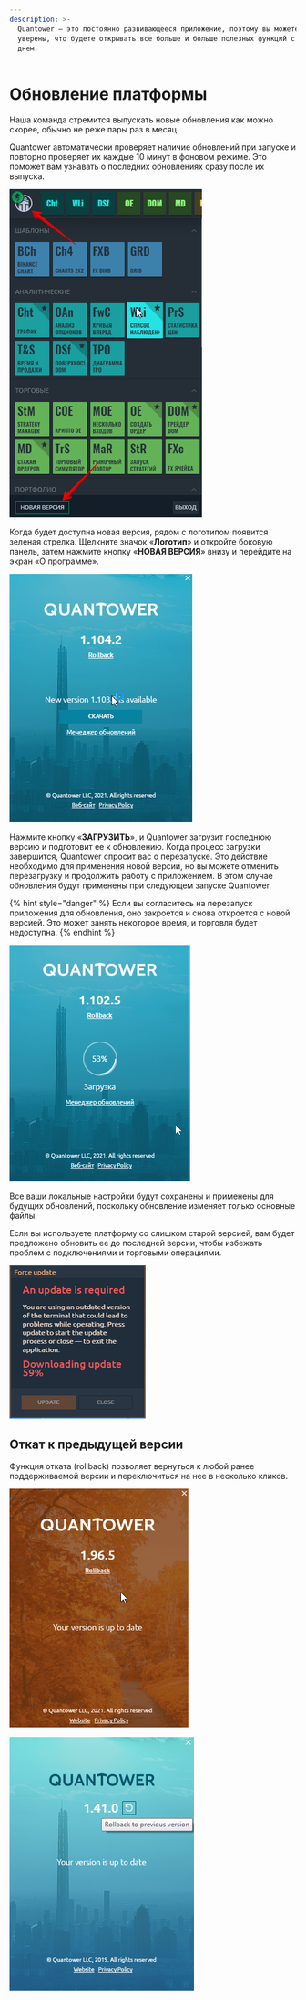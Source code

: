 ```yaml
---
description: >-
  Quantower — это постоянно развивающееся приложение, поэтому вы можете быть
  уверены, что будете открывать все больше и больше полезных функций с каждым
  днем.
---
```


# Обновление платформы

Наша команда стремится выпускать новые обновления как можно скорее, обычно не реже пары раз в месяц.

Quantower автоматически проверяет наличие обновлений при запуске и повторно проверяет их каждые 10 минут в фоновом режиме. Это поможет вам узнавать о последних обновлениях сразу после их выпуска.

![](../.gitbook/assets/novaya-versiya-quantower.png)

Когда будет доступна новая версия, рядом с логотипом появится зеленая стрелка. Щелкните значок «**Логотип**» и откройте боковую панель, затем нажмите кнопку «**НОВАЯ ВЕРСИЯ**» внизу и перейдите на экран «О программе».

![](../.gitbook/assets/skachat-novuyu-versiyu-quantower.png)

Нажмите кнопку «**ЗАГРУЗИТЬ**», и Quantower загрузит последнюю версию и подготовит ее к обновлению. Когда процесс загрузки завершится, Quantower спросит вас о перезапуске. Это действие необходимо для применения новой версии, но вы можете отменить перезагрузку и продолжить работу с приложением. В этом случае обновления будут применены при следующем запуске Quantower.

{% hint style="danger" %}
Если вы согласитесь на перезапуск приложения для обновления, оно закроется и снова откроется с новой версией. Это может занять некоторое время, и торговля будет недоступна.
{% endhint %}

![](../.gitbook/assets/zagruzka-obnovleniya.gif)

Все ваши локальные настройки будут сохранены и применены для будущих обновлений, поскольку обновление изменяет только основные файлы.

Если вы используете платформу со слишком старой версией, вам будет предложено обновить ее до последней версии, чтобы избежать проблем с подключениями и торговыми операциями.

![](../.gitbook/assets/image%20%2896%29.png)

## Откат к предыдущей версии

Функция отката \(rollback\) позволяет вернуться к любой ранее поддерживаемой версии и переключиться на нее в несколько кликов. 

![Rollback to previous Quantower version \(new version\)](../.gitbook/assets/rollback.gif)

![&#x41E;&#x442;&#x43A;&#x430;&#x442; &#x43A; &#x43F;&#x440;&#x435;&#x434;&#x44B;&#x434;&#x443;&#x449;&#x435;&#x439; &#x432;&#x435;&#x440;&#x441;&#x438;&#x438; Quantower \(&#x432;&#x43E;&#x442; &#x43A;&#x430;&#x43A; &#x432;&#x44B;&#x433;&#x43B;&#x44F;&#x434;&#x435;&#x43B;&#x430; &#x441;&#x442;&#x430;&#x440;&#x430;&#x44F; &#x432;&#x435;&#x440;&#x441;&#x438;&#x44F; &#x44D;&#x442;&#x43E;&#x433;&#x43E; &#x43E;&#x43A;&#x43D;&#x430;\)](../.gitbook/assets/rollbackto-previous-version.png)

